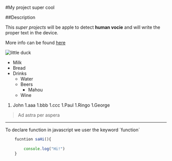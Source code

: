 #My project super cool

##Description

This *super projects* will be apple to detect **human vocie** and will write the proper text in the device.

More info can be found [here](http://pixelovers.com)

![little duck](http://i.imgur.com/v8IVDka.jpg)

* Milk
* Bread
* Drinks
    * Water
    * Beers
        * Mahou
    * Wine


1. John
    1.aaa
    1.bbb
    1.ccc
1.Paul
1.Ringo
1.George

 >Ad astra per aspera

 ---

 To declare function in javascript we user the keyword ´function´ 

```javascript
    fucntion saHi(){
        
        console.log("Hi!")
    }

```

